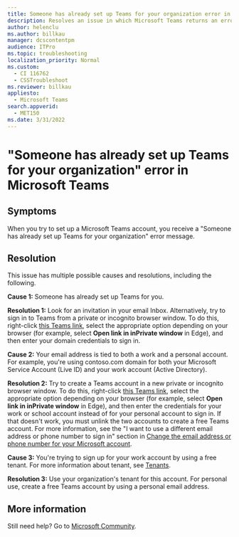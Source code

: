 ```yaml
---
title: Someone has already set up Teams for your organization error in Microsoft Teams
description: Resolves an issue in which Microsoft Teams returns an error message when you try to set up your account.
author: helenclu
ms.author: billkau
manager: dcscontentpm
audience: ITPro
ms.topic: troubleshooting
localization_priority: Normal
ms.custom: 
  - CI 116762
  - CSSTroubleshoot
ms.reviewer: billkau
appliesto: 
  - Microsoft Teams
search.appverid: 
  - MET150
ms.date: 3/31/2022
---
```


# "Someone has already set up Teams for your organization" error in Microsoft Teams

## Symptoms

When you try to set up a Microsoft Teams account, you receive a "Someone has already set up Teams for your organization" error message.

## Resolution

This issue has multiple possible causes and resolutions, including the following.

**Cause 1:** Someone has already set up Teams for you.

**Resolution 1:** Look for an invitation in your email Inbox. Alternatively, try to sign in to Teams from a private or incognito browser window. To do this, right-click [this Teams link](https://teams.microsoft.com), select the appropriate option depending on your browser (for example, select **Open link in inPrivate window** in Edge), and then enter your domain credentials to sign in.<br>

**Cause 2:** Your email address is tied to both a work and a personal account. For example, you're using contoso.com domain for both your Microsoft Service Account (Live ID) and your work account (Active Directory).

**Resolution 2:** Try to create a Teams account in a new private or incognito browser window. To do this, right-click [this Teams link](https://teams.microsoft.com), select the appropriate option depending on your browser (for example, select **Open link in inPrivate window** in Edge), and then enter the credentials for your work or school account instead of for your personal account to sign in. If that doesn't work, you must unlink the two accounts to create a free Teams account. For more information, see the "I want to use a different email address or phone number to sign in" section in [Change the email address or phone number for your Microsoft account](https://support.microsoft.com/help/12407/microsoft-account-change-email-phone-number).<br>

**Cause 3:** You're trying to sign up for your work account by using a free tenant. For more information about tenant, see [Tenants](/microsoft-365/enterprise/subscriptions-licenses-accounts-and-tenants-for-microsoft-cloud-offerings?view=o365-worldwide&preserve-view=true#tenants).

**Resolution 3:** Use your organization's tenant for this account. For personal use, create a free Teams account by using a personal email address.

## More information

Still need help? Go to [Microsoft Community](https://answers.microsoft.com).
